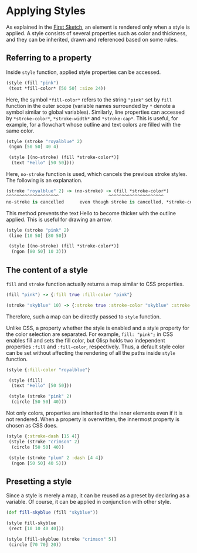 # Applying Styles

As explained in the [First Sketch](get-started), an element is rendered only when a style is applied. A style consists of several properties such as color and thickness, and they can be inherited, drawn and referenced based on some rules.

## Referring to a property

Inside `style` function, applied style properties can be accessed.

```cljs
(style (fill "pink")
 (text *fill-color* [50 50] :size 24))
```

Here, the symbol `*fill-color*` refers to the string `"pink"` set by `fill` function in the outer scope (variable names surrounded by `*` denote a symbol similar to global variables). Similarly, line properties can accessed by `*stroke-color*`, `*stroke-width*` and `*stroke-cap*`. This is useful, for example, for a flowchart whose outline and text colors are filled with the same color.

```cljs
(style (stroke "royalblue" 2)
 (ngon [50 50] 40 4)

 (style [(no-stroke) (fill *stroke-color*)]
  (text "Hello" [50 50])))
```

Here, `no-stroke` function is used, which cancels the previous stroke styles. The following is an explanation.

```clojure
(stroke "royalblue" 2) -> (no-stroke) -> (fill *stroke-color*)
^^^^^^^^^^^^^^^^^^^^                   ^^^^^^^^^^^^^^^^^^^^^
no-stroke is cancelled      even though stroke is cancelled, *stroke-color* remains as "royalblue"
```

This method prevents the text Hello to become thicker with the outline applied. This is useful for drawing an arrow.

```cljs
(style (stroke "pink" 2)
 (line [10 50] [80 50])

 (style [(no-stroke) (fill *stroke-color*)]
  (ngon [80 50] 10 3)))
```

## The content of a style

`fill` and `stroke` function actually returns a map similar to CSS properties.

```clojure
(fill "pink") -> {:fill true :fill-color "pink"}

(stroke "skyblue" 10) -> {:stroke true :stroke-color "skyblue" :stroke-width 10}
```

Therefore, such a map can be directly passed to `style` function.

Unlike CSS, a property whether the style is enabled and a style property for the color selection are separated. For example, `fill: "pink";` in CSS enables fill and sets the fill color, but Glisp holds two independent properties `:fill` and `:fill-color`, respectively. Thus, a default style color can be set without affecting the rendering of all the paths inside `style` function.

```cljs
(style {:fill-color "royalblue"}

 (style (fill)
  (text "Hello" [50 50]))

 (style (stroke "pink" 2)
  (circle [50 50] 40)))
```

Not only colors, properties are inherited to the inner elements even if it is not rendered. When a property is overwritten, the innermost property is chosen as CSS does.

```cljs
(style {:stroke-dash [15 4]}
 (style (stroke "crimson" 2)
  (circle [50 50] 40))

 (style (stroke "plum" 2 :dash [4 4])
  (ngon [50 50] 40 5)))
```

## Presetting a style

Since a style is merely a map, it can be reused as a preset by declaring as a variable. Of course, it can be applied in conjunction with other style.

```cljs
(def fill-skyblue (fill "skyblue"))

(style fill-skyblue
 (rect [10 10 40 40]))

(style [fill-skyblue (stroke "crimson" 5)]
 (circle [70 70] 20))

```
